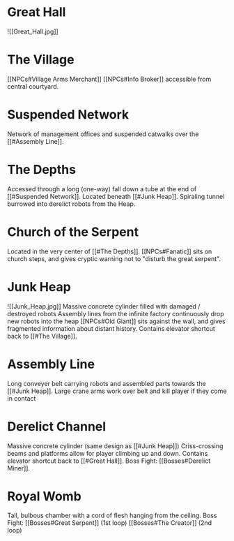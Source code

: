 # Great Hall
![[Great_Hall.jpg]]

# The Village
[[NPCs#Village Arms Merchant]] [[NPCs#Info Broker]] accessible from central courtyard.
# Suspended Network
Network of management offices and suspended catwalks over the [[#Assembly Line]].
# The Depths
Accessed through a long (one-way) fall down a tube at the end of [[#Suspended Network]].
Located beneath [[#Junk Heap]].
Spiraling tunnel burrowed into derelict robots from the Heap.
# Church of the Serpent
Located in the very center of [[#The Depths]].
[[NPCs#Fanatic]] sits on church steps, and gives cryptic warning not to "disturb the great serpent".
# Junk Heap
![[Junk_Heap.jpg]]
Massive concrete cylinder filled with damaged / destroyed robots
Assembly lines from the infinite factory continuously drop new robots into the heap
[[NPCs#Old Giant]] sits against the wall, and gives fragmented information about distant history.
Contains elevator shortcut back to [[#The Village]].
# Assembly Line
Long conveyer belt carrying robots and assembled parts towards the [[#Junk Heap]].
Large crane arms work over belt and kill player if they come in contact
# Derelict Channel
Massive concrete cylinder (same design as [[#Junk Heap]])
Criss-crossing beams and platforms allow for player climbing up and down.
Contains elevator shortcut back to [[#Great Hall]].
Boss Fight: [[Bosses#Derelict Miner]].
# Royal Womb
Tall, bulbous chamber with a cord of flesh hanging from the ceiling.
Boss Fight: [[Bosses#Great Serpent]] (1st loop) [[Bosses#The Creator]] (2nd loop)

